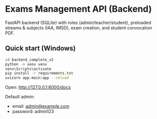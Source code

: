 # Exams Management API (Backend)

FastAPI backend (SQLite) with roles (admin/teacher/student), preloaded streams & subjects (IAA, IMSD), exam creation, and student convocation PDF.

## Quick start (Windows)
```bash
cd backend_complete_v2
python -m venv venv
venv\Scripts\activate
pip install -r requirements.txt
uvicorn app.main:app --reload
```

Open: http://127.0.0.1:8000/docs

Default admin:
- email: admin@example.com
- password: admin123

